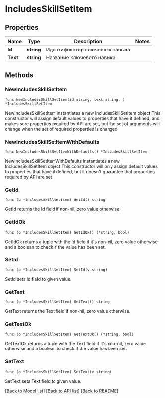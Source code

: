 # IncludesSkillSetItem

## Properties

Name | Type | Description | Notes
------------ | ------------- | ------------- | -------------
**Id** | **string** | Идентификатор ключевого навыка | 
**Text** | **string** | Название ключевого навыка | 

## Methods

### NewIncludesSkillSetItem

`func NewIncludesSkillSetItem(id string, text string, ) *IncludesSkillSetItem`

NewIncludesSkillSetItem instantiates a new IncludesSkillSetItem object
This constructor will assign default values to properties that have it defined,
and makes sure properties required by API are set, but the set of arguments
will change when the set of required properties is changed

### NewIncludesSkillSetItemWithDefaults

`func NewIncludesSkillSetItemWithDefaults() *IncludesSkillSetItem`

NewIncludesSkillSetItemWithDefaults instantiates a new IncludesSkillSetItem object
This constructor will only assign default values to properties that have it defined,
but it doesn't guarantee that properties required by API are set

### GetId

`func (o *IncludesSkillSetItem) GetId() string`

GetId returns the Id field if non-nil, zero value otherwise.

### GetIdOk

`func (o *IncludesSkillSetItem) GetIdOk() (*string, bool)`

GetIdOk returns a tuple with the Id field if it's non-nil, zero value otherwise
and a boolean to check if the value has been set.

### SetId

`func (o *IncludesSkillSetItem) SetId(v string)`

SetId sets Id field to given value.


### GetText

`func (o *IncludesSkillSetItem) GetText() string`

GetText returns the Text field if non-nil, zero value otherwise.

### GetTextOk

`func (o *IncludesSkillSetItem) GetTextOk() (*string, bool)`

GetTextOk returns a tuple with the Text field if it's non-nil, zero value otherwise
and a boolean to check if the value has been set.

### SetText

`func (o *IncludesSkillSetItem) SetText(v string)`

SetText sets Text field to given value.



[[Back to Model list]](../README.md#documentation-for-models) [[Back to API list]](../README.md#documentation-for-api-endpoints) [[Back to README]](../README.md)


